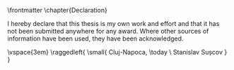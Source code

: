 \frontmatter \chapter{Declaration}

I hereby declare that this thesis is my own work and effort and that it has not
been submitted anywhere for any award. Where other sources of information have
been used, they have been acknowledged.

\vspace{3em}
  \raggedleft{
    \small{
      Cluj-Napoca, \today
      \\
      Stanislav Sușcov
      }
  }
